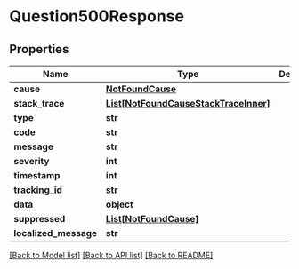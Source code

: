 # Question500Response


## Properties

Name | Type | Description | Notes
------------ | ------------- | ------------- | -------------
**cause** | [**NotFoundCause**](NotFoundCause.md) |  | [optional] 
**stack_trace** | [**List[NotFoundCauseStackTraceInner]**](NotFoundCauseStackTraceInner.md) |  | [optional] 
**type** | **str** |  | [optional] 
**code** | **str** |  | [optional] 
**message** | **str** |  | [optional] 
**severity** | **int** |  | [optional] 
**timestamp** | **int** |  | [optional] 
**tracking_id** | **str** |  | [optional] 
**data** | **object** |  | [optional] 
**suppressed** | [**List[NotFoundCause]**](NotFoundCause.md) |  | [optional] 
**localized_message** | **str** |  | [optional] 

[[Back to Model list]](../README.md#documentation-for-models) [[Back to API list]](../README.md#documentation-for-api-endpoints) [[Back to README]](../README.md)


